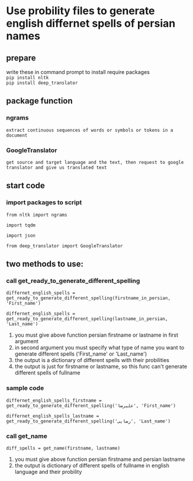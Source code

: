 # Use probility files to generate english differnet spells of persian names
  
## prepare
write these in command prompt to install require packages  
`pip install nltk`  
`pip install deep_translator` 

## package function
### ngrams
	extract continuous sequences of words or symbols or tokens in a document
### GoogleTranslator
    get source and target language and the text, then request to google translator and give us translated text

    

## start code
### import packages to script
`from nltk import ngrams` 

`import tqdm`

`import json`

`from deep_translator import GoogleTranslator`


## two methods to use:
### call get_ready_to_generate_different_spelling
`differnet_english_spells = get_ready_to_generate_different_spelling(firstname_in_persian, 'First_name')` 

`differnet_english_spells = get_ready_to_generate_different_spelling(lastname_in_persian, 'Last_name')`

1. you must give above function persian firstname or lastname in first argument
2. in second argument you must specify what type of name you want to generate different spells ('First_name' or 'Last_name')
3. the output is a dictionary of different spells with their probilities
4. the output is just for firstname or lastname, so this func can't generate different spells of fullname

### sample code 

`differnet_english_spells_firstname = get_ready_to_generate_different_spelling('علیرضا', 'First_name')` 

`differnet_english_spells_lastname = get_ready_to_generate_different_spelling('رضایی', 'Last_name')`

### call get_name
`diff_spells = get_name(firstname, lastname)`

1. you must give above function persian firstname and persian lastname 
2. the output is dictionary of different spells of fullname in english language and their probility